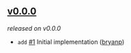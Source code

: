 ## [v0.0.0](https://github.com/bryanp/b3bm/releases/tag/v0.0.0)

*released on v0.0.0*

  * `add` [#1](https://github.com/bryanp/b3bm/pull/1) Initial implementation ([bryanp](https://github.com/bryanp))


